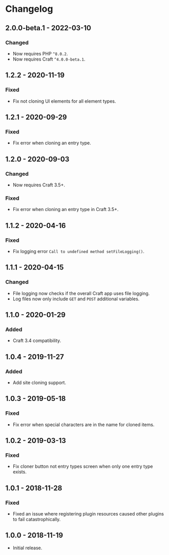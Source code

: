 # Changelog

## 2.0.0-beta.1 - 2022-03-10

### Changed
- Now requires PHP `^8.0.2`.
- Now requires Craft `^4.0.0-beta.1`.

## 1.2.2 - 2020-11-19

### Fixed
- Fix not cloning UI elements for all element types.

## 1.2.1 - 2020-09-29

### Fixed
- Fix error when cloning an entry type.

## 1.2.0 - 2020-09-03

### Changed
- Now requires Craft 3.5+.

### Fixed
- Fix error when cloning an entry type in Craft 3.5+.

## 1.1.2 - 2020-04-16

### Fixed
- Fix logging error `Call to undefined method setFileLogging()`.

## 1.1.1 - 2020-04-15

### Changed
- File logging now checks if the overall Craft app uses file logging.
- Log files now only include `GET` and `POST` additional variables.

## 1.1.0 - 2020-01-29

### Added
- Craft 3.4 compatibility.

## 1.0.4 - 2019-11-27

### Added
- Add site cloning support.

## 1.0.3 - 2019-05-18

### Fixed
- Fix error when special characters are in the name for cloned items.

## 1.0.2 - 2019-03-13

### Fixed
- Fix cloner button not entry types screen when only one entry type exists.

## 1.0.1 - 2018-11-28

### Fixed
- Fixed an issue where registering plugin resources caused other plugins to fail catastrophically.

## 1.0.0 - 2018-11-19

- Initial release.
